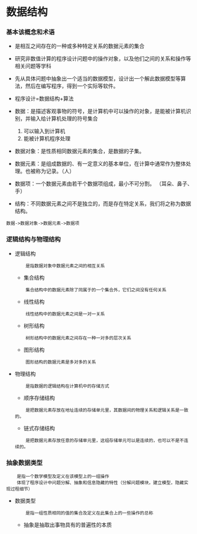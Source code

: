 # 数据结构
### 基本该概念和术语
- 是相互之间存在的一种或多种特定关系的数据元素的集合

- 研究非数值计算的程序设计问题中的操作对象，以及他们之间的关系和操作等相关问题等学科

- 先从具体问题中抽象出一个适当的数据模型，设计出一个解此数据模型等算法，然后在编写程序，得到一个实际等软件。

- 程序设计=数据结构+算法
- 数据：是描述客观事物的符号，是计算机中可以操作的对象，是能被计算机识别，并输入给计算机处理的符号集合
    1. 可以输入到计算机
    2. 能被计算机程序处理
- 数据对象：是性质相同数据元素的集合，是数据的子集。
- 数据元素：是组成数据的、有一定意义的基本单位，在计算中通常作为整体处理。也被称为记录。（人）
- 数据项：一个数据元素由若干个数据项组成，最小不可分割。 （耳朵、鼻子、手）
- 结构：不同数据元素之间不是独立的，而是存在特定关系，我们将之称为数据结构。
```
数据->数据对象->数据元素->数据项
```
### 逻辑结构与物理结构
- 逻辑结构
    ```
        是指数据对象中数据元素之间的相互关系
    ```
    - 集合结构
    ```
        集合结构中的数据元素除了同属于的一个集合外，它们之间没有任何关系
    ```
    - 线性结构
    ```
        线性结构中的数据元素之间是一对一关系
    ```
    - 树形结构
    ```
        树形结构中的数据元素之间存在一种一对多的层次关系
    ```
    - 图形结构
    ```
        图形结构的数据元素是多对多的关系
    ```
- 物理结构
    ```
        是指数据的逻辑结构在计算机中的存储方式
    ```
    - 顺序存储结构
    ```
        是把数据元素存放在地址连续的存储单元里，其数据间的物理关系和逻辑关系是一致的。
    ```
    - 链式存储结构
    ```
        是把数据元素存放任意的存储单元里，这组存储单元可以是连续的，也可以不是不连续的。
    ```
### 抽象数据类型
```
    是指一个数学模型及定义在该模型上的一组操作
    体现了程序设计中问题分解、抽象和信息隐藏的特性（分解问题模块，建立模型，隐藏实现过程细节）
```
- 数据类型
    ```
        是指一组性质相同的值的集合及定义在此集合上的一些操作的总称
    ```
    - 抽象是抽取出事物具有的普遍性的本质

